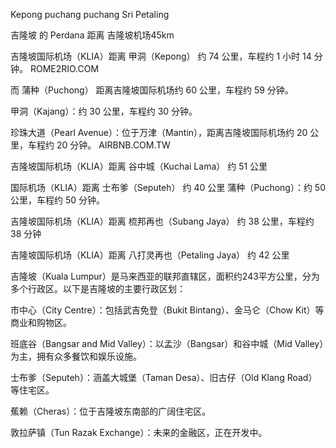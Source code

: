 


Kepong
puchang
puchang
Sri Petaling

吉隆坡 的 Perdana 距离  吉隆坡机场45km

吉隆坡国际机场（KLIA）距离 甲洞（Kepong） 约 74 公里，车程约 1 小时 14 分钟。
ROME2RIO.COM

而 蒲种（Puchong） 距离吉隆坡国际机场约 60 公里，车程约 59 分钟。


甲洞（Kajang）：约 30 公里，车程约 30 分钟。

珍珠大道（Pearl Avenue）：位于万津（Mantin），距离吉隆坡国际机场约 20 公里，车程约 20 分钟。
AIRBNB.COM.TW


吉隆坡国际机场（KLIA）距离 谷中城（Kuchai Lama） 约 51 公里

国际机场（KLIA）距离 士布爹（Seputeh） 约 40 公里
蒲种（Puchong）：约 50 公里，车程约 50 分钟。

吉隆坡国际机场（KLIA）距离 梳邦再也（Subang Jaya） 约 38 公里，车程约 38 分钟

吉隆坡国际机场（KLIA）距离 八打灵再也（Petaling Jaya） 约 42 公里

吉隆坡（Kuala Lumpur）是马来西亚的联邦直辖区，面积约243平方公里，分为多个行政区。以下是吉隆坡的主要行政区划：

市中心（City Centre）：包括武吉免登（Bukit Bintang）、金马仑（Chow Kit）等商业和购物区。

班底谷（Bangsar and Mid Valley）：以孟沙（Bangsar）和谷中城（Mid Valley）为主，拥有众多餐饮和娱乐设施。

士布爹（Seputeh）：涵盖大城堡（Taman Desa）、旧古仔（Old Klang Road）等住宅区。

蕉赖（Cheras）：位于吉隆坡东南部的广阔住宅区。

敦拉萨镇（Tun Razak Exchange）：未来的金融区，正在开发中。